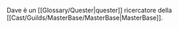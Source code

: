 Dave è un [[Glossary/Quester|quester]] ricercatore della [[Cast/Guilds/MasterBase/MasterBase|MasterBase]].